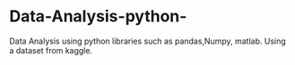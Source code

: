 # Data-Analysis-python-
Data Analysis using python libraries such as pandas,Numpy, matlab. Using a dataset from kaggle.
